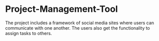 # Project-Management-Tool
The project includes a framework of social media sites where users can communicate with one another. The users also get the functionality to assign tasks to others.
